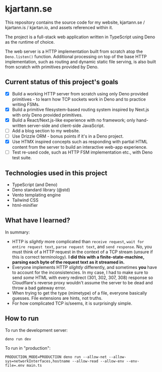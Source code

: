# kjartann.se

This repository contains the source code for my website, kjartann.se /
kjartann.is / kjartan.io, and assets referenced within it.

The project is a full-stack web application written in TypeScript using Deno as
the runtime of choice.

The web server is a HTTP implementation built from scratch atop the
`Deno.listen()` function. Additional processing on top of the base HTTP
implementation, such as routing and dynamic static file serving, is also built
from scratch with primitives provided by Deno.

## Current status of this project's goals

- [x] Build a working HTTP server from scratch using only Deno provided
      primitives - to learn how TCP sockets work in Deno and to practice writing
      FSMs.
- [x] Build a primitive filesystem-based routing system inspired by Next.js with
      only Deno provided primitives.
- [x] Build a React/Next.js-like experience with no framework; only hand-written
      server-side and client-side JavaScript.
- [ ] Add a blog section to my website.
- [ ] Use Drizzle ORM - bonus points if it's in a Deno project.
- [x] Use HTMX inspired concepts such as responding with partial HTML content
      from the server to build an interactive web-app experience.
- [ ] Test re-used code, such as HTTP FSM implementation etc., with Deno test
      suite.

## Technologies used in this project

- TypeScript (and Deno)
- Deno standard library (@std)
- Vento templating engine
- Tailwind CSS
- html-minifier

## What have I learned?

In summary:

- HTTP is _slightly_ more complicated than `receive request`,
  `wait for entire request text`, `parse request text`, and `send response`. No,
  you must think of a HTTP request in the context of a TCP stream (unsure if
  this is correct terminology). **I did this with a finite-state-machine,
  parsing each byte of the request text as it streamed in.**
- Everyone implements HTTP _slightly_ differently, and sometimes **you** have to
  account for the inconsistencies. In my case, I had to make sure to send _some_
  HTML with every redirect (301, 302, 307, 308) response so Cloudflare's reverse
  proxy wouldn't assume the server to be dead and throw a bad gateway error.
- When trying to get the type (mimetype) of a file, everyone basically guesses.
  File extensions are hints, not truths.
- For how complicated TCP is/seems, it is surprisingly simple.

## How to run

To run the development server:

```
deno run dev
```

To run in "production":

```
PRODUCTION_MODE=PRODUCTION deno run --allow-net --allow-sys=networkInterfaces,hostname --allow-read --allow-env --env-file=.env main.ts
```
